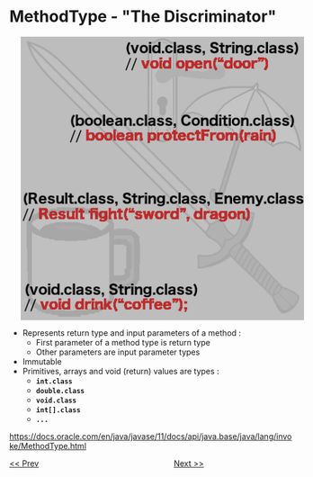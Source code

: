 # MethodType - "The Discriminator"

<img align="center" src="MethodType.png" alt="MethodType acts as a discriminator in indentifying the exact method by its signature and arity." title="MethodType" hspace="20" width="800"/>


* Represents return type and input parameters of a method :
  * First parameter of a method type is return type
  * Other parameters are input parameter types
* Immutable
* Primitives, arrays and void (return) values are types :
  * **`int.class`**
  * **`double.class`**
  * **`void.class`**
  * **`int[].class`**
  * **`...`**

https://docs.oracle.com/en/java/javase/11/docs/api/java.base/java/lang/invoke/MethodType.html

[<< Prev](page10.md) 
&#160;&#160;&#160;&#160;&#160;&#160;&#160;&#160;&#160;&#160;&#160;
&#160;&#160;&#160;&#160;&#160;&#160;&#160;&#160;&#160;&#160;&#160;
&#160;&#160;&#160;&#160;&#160;&#160;&#160;&#160;&#160;&#160;&#160;
&#160;&#160;&#160;&#160;&#160;&#160;&#160;&#160;&#160;&#160;&#160;
&#160;&#160;&#160;&#160;&#160;&#160;&#160;&#160;&#160;&#160;&#160; 
[Next >>](page12.md) 
